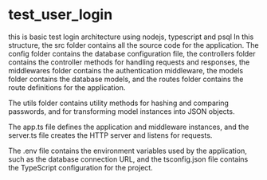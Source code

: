 # test_user_login
this is basic test login architecture using nodejs, typescript and psql
In this structure, the src folder contains all the source code for the application. The config folder contains the database configuration file, 
the controllers folder contains the controller methods for handling requests and responses, the middlewares folder contains the authentication middleware, 
the models folder contains the database models, and the routes folder contains the route definitions for the application.

The utils folder contains utility methods for hashing and comparing passwords, and for transforming model instances into JSON objects.

The app.ts file defines the application and middleware instances, and the server.ts file creates the HTTP server and listens for requests.

The .env file contains the environment variables used by the application, such as the database connection URL, 
and the tsconfig.json file contains the TypeScript configuration for the project.
